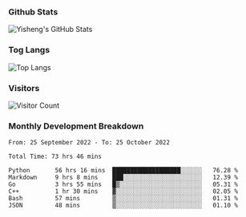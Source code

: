 ### Github Stats
![Yisheng's GitHub Stats](https://github-readme-stats-9qabuvhk1-gongyisheng.vercel.app/api?username=gongyisheng&count_private=true&show_icons=true)
### Tog Langs
![Top Langs](https://github-readme-stats-9qabuvhk1-gongyisheng.vercel.app/api/top-langs/?username=gongyisheng&layout=compact)
### Visitors
![Visitor Count](https://profile-counter.glitch.me/gongyisheng/count.svg)
### Monthly Development Breakdown
<!--START_SECTION:waka-->

```text
From: 25 September 2022 - To: 25 October 2022

Total Time: 73 hrs 46 mins

Python       56 hrs 16 mins  ███████████████████░░░░░░   76.28 %
Markdown     9 hrs 8 mins    ███░░░░░░░░░░░░░░░░░░░░░░   12.39 %
Go           3 hrs 55 mins   █▒░░░░░░░░░░░░░░░░░░░░░░░   05.31 %
C++          1 hr 30 mins    ▓░░░░░░░░░░░░░░░░░░░░░░░░   02.05 %
Bash         57 mins         ▒░░░░░░░░░░░░░░░░░░░░░░░░   01.31 %
JSON         48 mins         ▒░░░░░░░░░░░░░░░░░░░░░░░░   01.10 %
```

<!--END_SECTION:waka-->
